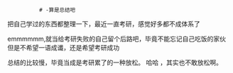               # -算是总结吧

把自己学过的东西都整理一下，最近一直考研，感觉好多都不成体系了

emmmmmm,就当给考研失败的自己留个后路吧，毕竟不能忘记自己吃饭的家伙
但是不希望一语成谶，还是希望考研成功

总结的比较慢，毕竟当成是考研累了的一种放松。
哈哈 ，其实也不敢放松啊。
